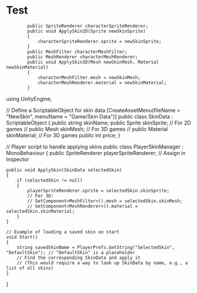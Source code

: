 # Test
            public SpriteRenderer characterSpriteRenderer;
            public void ApplySkin2D(Sprite newSkinSprite)
            {
                characterSpriteRenderer.sprite = newSkinSprite;
            }
            public MeshFilter characterMeshFilter;
            public MeshRenderer characterMeshRenderer;
            public void ApplySkin3D(Mesh newSkinMesh, Material newSkinMaterial)
            {
                characterMeshFilter.mesh = newSkinMesh;
                characterMeshRenderer.material = newSkinMaterial;
            }
using UnityEngine;

// Define a ScriptableObject for skin data
[CreateAssetMenu(fileName = "NewSkin", menuName = "Game/Skin Data")]
public class SkinData : ScriptableObject
{
    public string skinName;
    public Sprite skinSprite; // For 2D games
    // public Mesh skinMesh; // For 3D games
    // public Material skinMaterial; // For 3D games
    public int price;
}

// Player script to handle applying skins
public class PlayerSkinManager : MonoBehaviour
{
    public SpriteRenderer playerSpriteRenderer; // Assign in Inspector

    public void ApplySkin(SkinData selectedSkin)
    {
        if (selectedSkin != null)
        {
            playerSpriteRenderer.sprite = selectedSkin.skinSprite;
            // For 3D:
            // GetComponent<MeshFilter>().mesh = selectedSkin.skinMesh;
            // GetComponent<MeshRenderer>().material = selectedSkin.skinMaterial;
        }
    }

    // Example of loading a saved skin on start
    void Start()
    {
        string savedSkinName = PlayerPrefs.GetString("SelectedSkin", "DefaultSkin"); // "DefaultSkin" is a placeholder
        // Find the corresponding SkinData and apply it
        // (This would require a way to look up SkinData by name, e.g., a list of all skins)
    }
}




